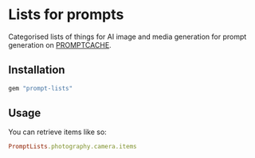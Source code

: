 # Lists for prompts

Categorised lists of things for AI image and media generation for prompt
generation on [PROMPTCACHE](https://promptcache.com).

## Installation

```ruby
gem "prompt-lists"
```

## Usage

You can retrieve items like so:

```ruby
PromptLists.photography.camera.items
```
